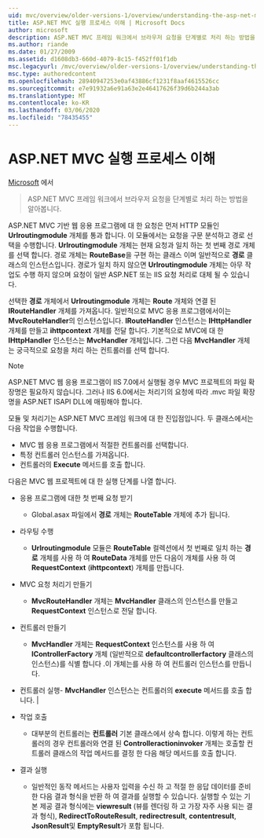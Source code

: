 ```yaml
---
uid: mvc/overview/older-versions-1/overview/understanding-the-asp-net-mvc-execution-process
title: ASP.NET MVC 실행 프로세스 이해 | Microsoft Docs
author: microsoft
description: ASP.NET MVC 프레임 워크에서 브라우저 요청을 단계별로 처리 하는 방법을 알아봅니다.
ms.author: riande
ms.date: 01/27/2009
ms.assetid: d1608db3-660d-4079-8c15-f452ff01f1db
msc.legacyurl: /mvc/overview/older-versions-1/overview/understanding-the-asp-net-mvc-execution-process
msc.type: authoredcontent
ms.openlocfilehash: 28940947253e0af43886cf1231f8aaf4615526cc
ms.sourcegitcommit: e7e91932a6e91a63e2e46417626f39d6b244a3ab
ms.translationtype: MT
ms.contentlocale: ko-KR
ms.lasthandoff: 03/06/2020
ms.locfileid: "78435455"
---
```

# <a name="understanding-the-aspnet-mvc-execution-process"></a>ASP.NET MVC 실행 프로세스 이해

[Microsoft](https://github.com/microsoft) 에서

> ASP.NET MVC 프레임 워크에서 브라우저 요청을 단계별로 처리 하는 방법을 알아봅니다.

ASP.NET MVC 기반 웹 응용 프로그램에 대 한 요청은 먼저 HTTP 모듈인 **Urlroutingmodule** 개체를 통과 합니다. 이 모듈에서는 요청을 구문 분석하고 경로 선택을 수행합니다. **Urlroutingmodule** 개체는 현재 요청과 일치 하는 첫 번째 경로 개체를 선택 합니다. 경로 개체는 **RouteBase**을 구현 하는 클래스 이며 일반적으로 **경로** 클래스의 인스턴스입니다. 경로가 일치 하지 않으면 **Urlroutingmodule** 개체는 아무 작업도 수행 하지 않으며 요청이 일반 ASP.NET 또는 IIS 요청 처리로 대체 될 수 있습니다.

선택한 **경로** 개체에서 **Urlroutingmodule** 개체는 **Route** 개체와 연결 된 **IRouteHandler** 개체를 가져옵니다. 일반적으로 MVC 응용 프로그램에서이는 **MvcRouteHandler**의 인스턴스입니다. **IRouteHandler** 인스턴스는 **IHttpHandler** 개체를 만들고 **ihttpcontext** 개체를 전달 합니다. 기본적으로 MVC에 대 한 **IHttpHandler** 인스턴스는 **MvcHandler** 개체입니다. 그런 다음 **MvcHandler** 개체는 궁극적으로 요청을 처리 하는 컨트롤러를 선택 합니다.

> [!NOTE]
> ASP.NET MVC 웹 응용 프로그램이 IIS 7.0에서 실행될 경우 MVC 프로젝트의 파일 확장명은 필요하지 않습니다. 그러나 IIS 6.0에서는 처리기의 요청에 따라 .mvc 파일 확장명을 ASP.NET ISAPI DLL에 매핑해야 합니다.

모듈 및 처리기는 ASP.NET MVC 프레임 워크에 대 한 진입점입니다. 두 클래스에서는 다음 작업을 수행합니다.

- MVC 웹 응용 프로그램에서 적절한 컨트롤러를 선택합니다.
- 특정 컨트롤러 인스턴스를 가져옵니다.
- 컨트롤러의 **Execute** 메서드를 호출 합니다.

다음은 MVC 웹 프로젝트에 대 한 실행 단계를 나열 합니다.

- 응용 프로그램에 대한 첫 번째 요청 받기 

    - Global.asax 파일에서 **경로** 개체는 **RouteTable** 개체에 추가 됩니다.
- 라우팅 수행 

    - **Urlroutingmodule** 모듈은 **RouteTable** 컬렉션에서 첫 번째로 일치 하는 **경로** 개체를 사용 하 여 **RouteData** 개체를 만든 다음이 개체를 사용 하 여 **RequestContext** (**ihttpcontext**) 개체를 만듭니다.
- MVC 요청 처리기 만들기 

    - **MvcRouteHandler** 개체는 **MvcHandler** 클래스의 인스턴스를 만들고 **RequestContext** 인스턴스로 전달 합니다.
- 컨트롤러 만들기 

    - **MvcHandler** 개체는 **RequestContext** 인스턴스를 사용 하 여 **IControllerFactory** 개체 (일반적으로 **defaultcontrollerfactory** 클래스의 인스턴스)를 식별 합니다 .이 개체는를 사용 하 여 컨트롤러 인스턴스를 만듭니다.
- 컨트롤러 실행- **MvcHandler** 인스턴스는 컨트롤러의 **execute** 메서드를 호출 합니다. |
- 작업 호출 

    - 대부분의 컨트롤러는 **컨트롤러** 기본 클래스에서 상속 합니다. 이렇게 하는 컨트롤러의 경우 컨트롤러와 연결 된 **Controlleractioninvoker** 개체는 호출할 컨트롤러 클래스의 작업 메서드를 결정 한 다음 해당 메서드를 호출 합니다.
- 결과 실행 

    - 일반적인 동작 메서드는 사용자 입력을 수신 하 고 적절 한 응답 데이터를 준비한 다음 결과 형식을 반환 하 여 결과를 실행할 수 있습니다. 실행할 수 있는 기본 제공 결과 형식에는 **viewresult** (뷰를 렌더링 하 고 가장 자주 사용 되는 결과 형식), **RedirectToRouteResult**, **redirectresult**, **contentresult**, **JsonResult**및 **EmptyResult**가 포함 됩니다.

